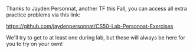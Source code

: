 Thanks to Jayden Personnat, another TF this Fall, you can access all extra practice problems via this link:

https://github.com/jaydenpersonnat/CS50-Lab-Personnat-Exercises

We'll try to get to at least one during lab, but these will always be here for you to try on your own!
